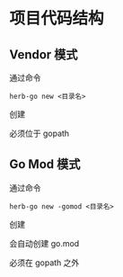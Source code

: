 # 项目代码结构

## Vendor 模式

通过命令

    herb-go new <目录名>

创建

必须位于 gopath

## Go Mod 模式

通过命令

    herb-go new -gomod <目录名>

创建

会自动创建 go.mod

必须在 gopath 之外
